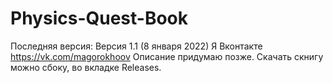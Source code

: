 # Physics-Quest-Book
Последняя версия: Версия 1.1 (8 января 2022)
Я Вконтакте https://vk.com/magorokhoov
Описание придумаю позже.
Скачать скнигу можно сбоку, во вкладке Releases.
